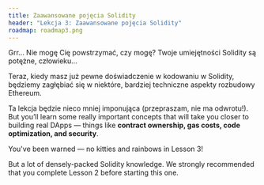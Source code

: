 ```yaml
---
title: Zaawansowane pojęcia Solidity
header: "Lekcja 3: Zaawansowane pojęcia Solidity"
roadmap: roadmap3.png
---
```

Grr... Nie mogę Cię powstrzymać, czy mogę? Twoje umiejętności Solidity są potężne, człowieku...

Teraz, kiedy masz już pewne doświadczenie w kodowaniu w Solidity, będziemy zagłębiać się w niektóre, bardziej techniczne aspekty rozbudowy Ethereum.

Ta lekcja będzie nieco mniej imponująca (przepraszam, nie ma odwrotu!). But you’ll learn some really important concepts that will take you closer to building real DApps — things like **contract ownership, gas costs, code optimization, and security**.

You've been warned — no kitties and rainbows in Lesson 3!

But a lot of densely-packed Solidity knowledge. We strongly recommended that you complete Lesson 2 before starting this one.